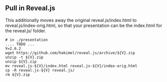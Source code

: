 
Pull in Reveal.js
------------------------------------
This additionally moves away the original reveal.js/index.html to reveal.js/index-orig.html,
so that your presentation can be the index.html for the reveal.js/ folder.

```
# in ./presentation
.... TODO ...
V=2.6.2
wget https://github.com/hakimel/reveal.js/archive/${V}.zip
unzip -t ${V}.zip
unzip ${V}.zip
mv reveal.js-${V}/index.html reveal.js-${V}/index-orig.html 
cp -R reveal.js-${V} reveal.js/
rm ${V}.zip
```

